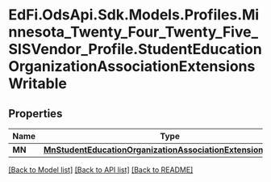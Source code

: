 # EdFi.OdsApi.Sdk.Models.Profiles.Minnesota_Twenty_Four_Twenty_Five_SISVendor_Profile.StudentEducationOrganizationAssociationExtensionsWritable

## Properties

Name | Type | Description | Notes
------------ | ------------- | ------------- | -------------
**MN** | [**MnStudentEducationOrganizationAssociationExtensionWritable**](MnStudentEducationOrganizationAssociationExtensionWritable.md) |  | [optional] 

[[Back to Model list]](../README.md#documentation-for-models) [[Back to API list]](../README.md#documentation-for-api-endpoints) [[Back to README]](../README.md)

